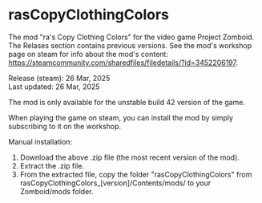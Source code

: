 # rasCopyClothingColors
The mod "ra's Copy Clothing Colors" for the video game Project Zomboid. The Relases section contains previous versions. See the mod's workshop page on steam for info about the mod's content: https://steamcommunity.com/sharedfiles/filedetails/?id=3452206197.

Release (steam): 26 Mar, 2025 <br>
Last updated: 26 Mar, 2025

The mod is only available for the unstable build 42 version of the game.

When playing the game on steam, you can install the mod by simply subscribing to it on the workshop.

Manual installation:

   1. Download the above .zip file (the most recent version of the mod).
   2. Extract the .zip file.
   3. From the extracted file, copy the folder "rasCopyClothingColors" from rasCopyClothingColors_[version]/Contents/mods/ to your Zomboid/mods folder.

